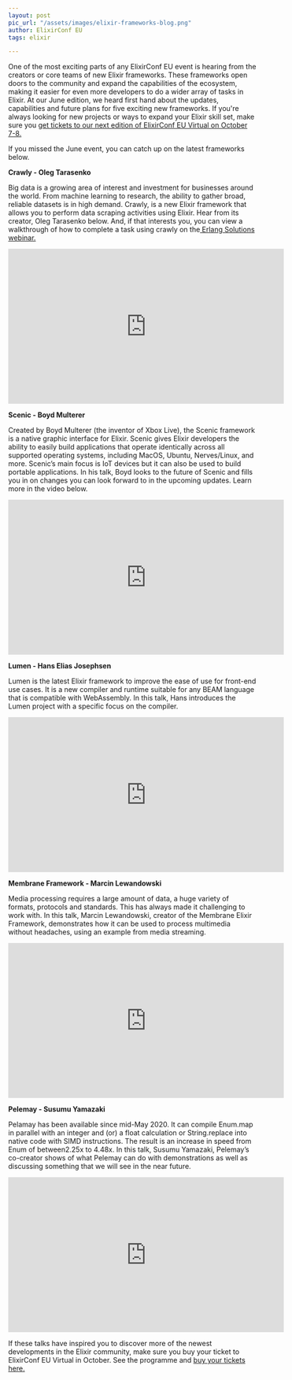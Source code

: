 ```yaml
---
layout: post
pic_url: "/assets/images/elixir-frameworks-blog.png"
author: ElixirConf EU
tags: elixir

---
```

One of the most exciting parts of any ElixirConf EU event is hearing from the creators or core teams of new Elixir frameworks. These frameworks open doors to the community and expand the capabilities of the ecosystem, making it easier for even more developers to do a wider array of tasks in Elixir. At our June edition, we heard first hand about the updates, capabilities and future plans for five exciting new frameworks. If you're always looking for new projects or ways to expand your Elixir skill set, make sure you [get tickets to our next edition of ElixirConf EU Virtual on October 7-8.](https://www.elixirconf.eu/#register "tickets")

If you missed the June event, you can catch up on the latest frameworks below.

**Crawly - Oleg Tarasenko**

Big data is a growing area of interest and investment for businesses around the world. From machine learning to research, the ability to gather broad, reliable datasets is in high demand. Crawly, is a new Elixir framework that allows you to perform data scraping activities using Elixir. Hear from its creator, Oleg Tarasenko below. And, if that interests you, you can view a walkthrough of how to complete a task using crawly on the[ Erlang Solutions webinar.](https://www.erlang-solutions.com/resources/webinars.html#how-to-use-web-scraping-in-elixir-to-gather-useful-data-erlang-solutions-webinar-58)

<iframe width="560" height="315" src="https://www.youtube.com/embed/vOC85IEKMsM" frameborder="0" allow="accelerometer; autoplay; encrypted-media; gyroscope; picture-in-picture" allowfullscreen></iframe>

**Scenic - Boyd Multerer**

Created by Boyd Multerer (the inventor of Xbox Live), the Scenic framework is a native graphic interface for Elixir. Scenic gives Elixir developers the ability to easily build applications that operate identically across all supported operating systems, including MacOS, Ubuntu, Nerves/Linux, and more. Scenic’s main focus is IoT devices but it can also be used to build portable applications. In his talk, Boyd looks to the future of Scenic and fills you in on changes you can look forward to in the upcoming updates. Learn more in the video below.

<iframe width="560" height="315" src="https://www.youtube.com/embed/GwMwMft2FP8" frameborder="0" allow="accelerometer; autoplay; encrypted-media; gyroscope; picture-in-picture" allowfullscreen></iframe>

**Lumen - Hans Elias Josephsen**

Lumen is the latest Elixir framework to improve the ease of use for front-end use cases. It is a new compiler and runtime suitable for any BEAM language that is compatible with WebAssembly. In this talk, Hans introduces the Lumen project with a specific focus on the compiler.

<iframe width="560" height="315" src="https://www.youtube.com/embed/kkA9rtMPyBs" frameborder="0" allow="accelerometer; autoplay; encrypted-media; gyroscope; picture-in-picture" allowfullscreen></iframe>

**Membrane Framework - Marcin Lewandowski**

Media processing requires a large amount of data, a huge variety of formats, protocols and standards. This has always made it challenging to work with. In this talk, Marcin Lewandowski, creator of the Membrane Elixir Framework, demonstrates how it can be used to process multimedia without headaches, using an example from media streaming.

<iframe width="560" height="315" src="https://www.youtube.com/embed/zJjrEaZZ72Y" frameborder="0" allow="accelerometer; autoplay; encrypted-media; gyroscope; picture-in-picture" allowfullscreen></iframe>

**Pelemay - Susumu Yamazaki**

Pelamay has been available since mid-May 2020. It can compile Enum.map in parallel with an integer and (or) a float calculation or String.replace into native code with SIMD instructions. The result is an increase in speed from Enum of between2.25x to 4.48x. In this talk, Susumu Yamazaki, Pelemay’s co-creator shows of what Pelemay can do with demonstrations as well as discussing something that we will see in the near future.

<iframe width="560" height="315" src="https://www.youtube.com/embed/00AECbsSK28" frameborder="0" allow="accelerometer; autoplay; encrypted-media; gyroscope; picture-in-picture" allowfullscreen></iframe>

If these talks have inspired you to discover more of the newest developments in the Elixir community, make sure you buy your ticket to ElixirConf EU Virtual in October. See the programme and [buy your tickets here.](https://www.elixirconf.eu/)